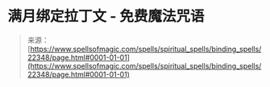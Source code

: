 <!--yml

category: 未分类

date: 2024-06-12 19:06:33

-->

# 满月绑定拉丁文 - 免费魔法咒语

> 来源：[https://www.spellsofmagic.com/spells/spiritual_spells/binding_spells/22348/page.html#0001-01-01](https://www.spellsofmagic.com/spells/spiritual_spells/binding_spells/22348/page.html#0001-01-01)
